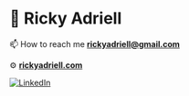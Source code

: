 # 💫 Ricky Adriell
📫 How to reach me **rickyadriell@gmail.com**

⚙️ [**rickyadriell.com**](https://rickyadriell.com)

[![LinkedIn](https://img.shields.io/badge/LinkedIn-%230077B5.svg?logo=linkedin&logoColor=white)](https://www.linkedin.com/in/rickyadriell) 


